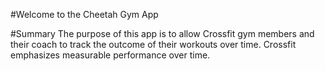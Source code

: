 #Welcome to the Cheetah Gym App

#Summary
The purpose of this app is to allow Crossfit gym members and their coach to track the outcome of their workouts over time. Crossfit emphasizes measurable performance over time.
